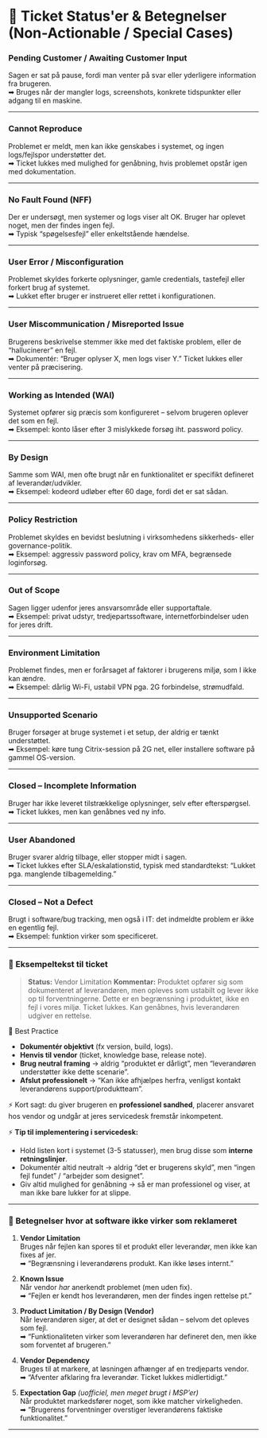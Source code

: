 
# 📝 Ticket Status'er & Betegnelser (Non-Actionable / Special Cases)

### **Pending Customer / Awaiting Customer Input**

Sagen er sat på pause, fordi man venter på svar eller yderligere information fra brugeren.  
➡ Bruges når der mangler logs, screenshots, konkrete tidspunkter eller adgang til en maskine.

---

### **Cannot Reproduce**

Problemet er meldt, men kan ikke genskabes i systemet, og ingen logs/fejlspor understøtter det.  
➡ Ticket lukkes med mulighed for genåbning, hvis problemet opstår igen med dokumentation.

---

### **No Fault Found (NFF)**

Der er undersøgt, men systemer og logs viser alt OK. Bruger har oplevet noget, men der findes ingen fejl.  
➡ Typisk “spøgelsesfejl” eller enkeltstående hændelse.

---

### **User Error / Misconfiguration**

Problemet skyldes forkerte oplysninger, gamle credentials, tastefejl eller forkert brug af systemet.  
➡ Lukket efter bruger er instrueret eller rettet i konfigurationen.

---

### **User Miscommunication / Misreported Issue**

Brugerens beskrivelse stemmer ikke med det faktiske problem, eller de “hallucinerer” en fejl.  
➡ Dokumentér: “Bruger oplyser X, men logs viser Y.” Ticket lukkes eller venter på præcisering.

---

### **Working as Intended (WAI)**

Systemet opfører sig præcis som konfigureret – selvom brugeren oplever det som en fejl.  
➡ Eksempel: konto låser efter 3 mislykkede forsøg iht. password policy.

---

### **By Design**

Samme som WAI, men ofte brugt når en funktionalitet er specifikt defineret af leverandør/udvikler.  
➡ Eksempel: kodeord udløber efter 60 dage, fordi det er sat sådan.

---

### **Policy Restriction**

Problemet skyldes en bevidst beslutning i virksomhedens sikkerheds- eller governance-politik.  
➡ Eksempel: aggressiv password policy, krav om MFA, begrænsede loginforsøg.

---

### **Out of Scope**

Sagen ligger udenfor jeres ansvarsområde eller supportaftale.  
➡ Eksempel: privat udstyr, tredjepartssoftware, internetforbindelser uden for jeres drift.

---

### **Environment Limitation**

Problemet findes, men er forårsaget af faktorer i brugerens miljø, som I ikke kan ændre.  
➡ Eksempel: dårlig Wi-Fi, ustabil VPN pga. 2G forbindelse, strømudfald.

---

### **Unsupported Scenario**

Bruger forsøger at bruge systemet i et setup, der aldrig er tænkt understøttet.  
➡ Eksempel: køre tung Citrix-session på 2G net, eller installere software på gammel OS-version.

---

### **Closed – Incomplete Information**

Bruger har ikke leveret tilstrækkelige oplysninger, selv efter efterspørgsel.  
➡ Ticket lukkes, men kan genåbnes ved ny info.

---

### **User Abandoned**

Bruger svarer aldrig tilbage, eller stopper midt i sagen.  
➡ Ticket lukkes efter SLA/eskalationstid, typisk med standardtekst: “Lukket pga. manglende tilbagemelding.”

---

### **Closed – Not a Defect**

Brugt i software/bug tracking, men også i IT: det indmeldte problem er ikke en egentlig fejl.  
➡ Eksempel: funktion virker som specificeret.

---

### 🔹 Eksempeltekst til ticket

> **Status:** Vendor Limitation
> **Kommentar:** Produktet opfører sig som dokumenteret af leverandøren, men opleves som ustabilt og lever ikke op til forventningerne. Dette er en begrænsning i produktet, ikke en fejl i vores miljø.
> Ticket lukkes. Kan genåbnes, hvis leverandøren udgiver en rettelse.

🔹 Best Practice

* **Dokumentér objektivt** (fx version, build, logs).
* **Henvis til vendor** (ticket, knowledge base, release note).
* **Brug neutral framing** → aldrig “produktet er dårligt”, men “leverandøren understøtter ikke dette scenarie”.
* **Afslut professionelt** → “Kan ikke afhjælpes herfra, venligst kontakt leverandørens support/produktteam”.

⚡ Kort sagt: du giver brugeren en **professionel sandhed**, placerer ansvaret hos vendor og undgår at jeres servicedesk fremstår inkompetent.


⚡ **Tip til implementering i servicedesk:**

* Hold listen kort i systemet (3-5 statusser), men brug disse som **interne retningslinjer**.
* Dokumentér altid neutralt → aldrig “det er brugerens skyld”, men “ingen fejl fundet” / “arbejder som designet”.
* Giv altid mulighed for genåbning → så er man professionel og viser, at man ikke bare lukker for at slippe.

---

### 🔹 Betegnelser hvor at software ikke virker som reklameret

1. **Vendor Limitation**  
   Bruges når fejlen kan spores til et produkt eller leverandør, men ikke kan fixes af jer.  
   ➡ “Begrænsning i leverandørens produkt. Kan ikke løses internt.”

2. **Known Issue**  
   Når vendor *har* anerkendt problemet (men uden fix).  
   ➡ “Fejlen er kendt hos leverandøren, men der findes ingen rettelse pt.”

3. **Product Limitation / By Design (Vendor)**  
   Når leverandøren siger, at det er designet sådan – selvom det opleves som fejl.  
   ➡ “Funktionaliteten virker som leverandøren har defineret den, men ikke som forventet af brugeren.”

4. **Vendor Dependency**  
   Bruges til at markere, at løsningen afhænger af en tredjeparts vendor.  
   ➡ “Afventer afklaring fra leverandør. Ticket lukkes midlertidigt.”

5. **Expectation Gap** *(uofficiel, men meget brugt i MSP’er)*  
   Når produktet markedsfører noget, som ikke matcher virkeligheden.  
   ➡ “Brugerens forventninger overstiger leverandørens faktiske funktionalitet.”

---
